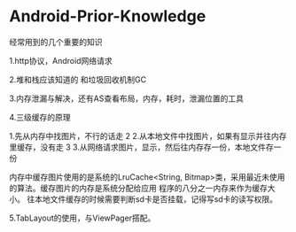 # Android-Prior-Knowledge
经常用到的几个重要的知识

1.http协议，Android网络请求

2.堆和栈应该知道的  和垃圾回收机制GC

3.内存泄漏与解决，还有AS查看布局，内存，耗时，泄漏位置的工具

4.三级缓存的原理

 1.先从内存中找图片，不行的话走 2
 2.从本地文件中找图片，如果有显示并往内存里缓存，没有走 3
 3.从网络请求图片，显示，然后往内存存一份，本地文件存一份

内存中缓存图片使用的是系统的LruCache<String, Bitmap>类，采用最近未使用的算法。缓存图片的内存是系统分配给应用
程序的八分之一内存来作为缓存大小。
往本地文件缓存的时候需要判断sd卡是否挂载，记得写sd卡的读写权限。

5.TabLayout的使用，与ViewPager搭配。
